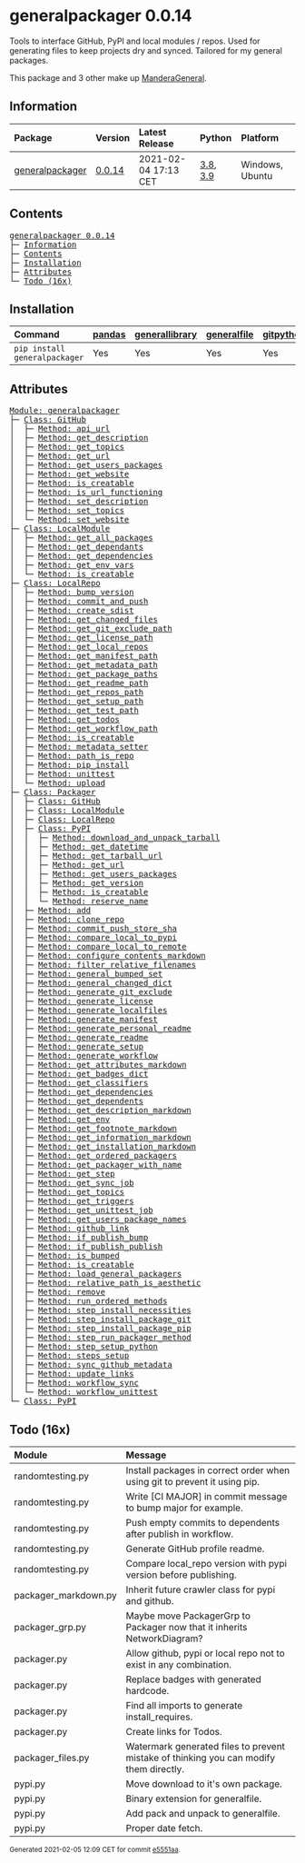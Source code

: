 # generalpackager 0.0.14
Tools to interface GitHub, PyPI and local modules / repos. Used for generating files to keep projects dry and synced. Tailored for my general packages.

This package and 3 other make up [ManderaGeneral](https://github.com/Mandera).

## Information
| Package                                                              | Version                                             | Latest Release       | Python                                                                                                                   | Platform        |
|:---------------------------------------------------------------------|:----------------------------------------------------|:---------------------|:-------------------------------------------------------------------------------------------------------------------------|:----------------|
| [generalpackager](https://github.com/ManderaGeneral/generalpackager) | [0.0.14](https://pypi.org/project/generalpackager/) | 2021-02-04 17:13 CET | [3.8](https://www.python.org/downloads/release/python-380/), [3.9](https://www.python.org/downloads/release/python-390/) | Windows, Ubuntu |

## Contents
<pre>
<a href='#generalpackager-0.0.14'>generalpackager 0.0.14</a>
├─ <a href='#Information'>Information</a>
├─ <a href='#Contents'>Contents</a>
├─ <a href='#Installation'>Installation</a>
├─ <a href='#Attributes'>Attributes</a>
└─ <a href='#Todo-(16x)'>Todo (16x)</a>
</pre>

## Installation
| Command                       | <a href='https://pypi.org/project/pandas'>pandas</a>   | <a href='https://pypi.org/project/generallibrary'>generallibrary</a>   | <a href='https://pypi.org/project/generalfile'>generalfile</a>   | <a href='https://pypi.org/project/gitpython'>gitpython</a>   | <a href='https://pypi.org/project/requests'>requests</a>   |
|:------------------------------|:-------------------------------------------------------|:-----------------------------------------------------------------------|:-----------------------------------------------------------------|:-------------------------------------------------------------|:-----------------------------------------------------------|
| `pip install generalpackager` | Yes                                                    | Yes                                                                    | Yes                                                              | Yes                                                          | Yes                                                        |

## Attributes
<pre>
<a href='https://github.com/ManderaGeneral/generalpackager/blob/e5551aa/generalpackager/__init__.py#L1'>Module: generalpackager</a>
├─ <a href='https://github.com/ManderaGeneral/generalpackager/blob/e5551aa/generalpackager/api/github.py#L9'>Class: GitHub</a>
│  ├─ <a href='https://github.com/ManderaGeneral/generalpackager/blob/e5551aa/generalpackager/api/github.py#L37'>Method: api_url</a>
│  ├─ <a href='https://github.com/ManderaGeneral/generalpackager/blob/e5551aa/generalpackager/api/github.py#L65'>Method: get_description</a>
│  ├─ <a href='https://github.com/ManderaGeneral/generalpackager/blob/e5551aa/generalpackager/api/github.py#L52'>Method: get_topics</a>
│  ├─ <a href='https://github.com/ManderaGeneral/generalpackager/blob/e5551aa/generalpackager/api/github.py#L28'>Method: get_url</a>
│  ├─ <a href='https://github.com/ManderaGeneral/generalpackager/blob/e5551aa/generalpackager/api/github.py#L90'>Method: get_users_packages</a>
│  ├─ <a href='https://github.com/ManderaGeneral/generalpackager/blob/e5551aa/generalpackager/api/github.py#L41'>Method: get_website</a>
│  ├─ <a href='https://github.com/ManderaGeneral/generalpackager/blob/e5551aa/generalpackager/api/github.py#L23'>Method: is_creatable</a>
│  ├─ <a href='https://github.com/ManderaGeneral/generalpackager/blob/e5551aa/generalpackager/api/github.py#L33'>Method: is_url_functioning</a>
│  ├─ <a href='https://github.com/ManderaGeneral/generalpackager/blob/e5551aa/generalpackager/api/github.py#L71'>Method: set_description</a>
│  ├─ <a href='https://github.com/ManderaGeneral/generalpackager/blob/e5551aa/generalpackager/api/github.py#L58'>Method: set_topics</a>
│  └─ <a href='https://github.com/ManderaGeneral/generalpackager/blob/e5551aa/generalpackager/api/github.py#L47'>Method: set_website</a>
├─ <a href='https://github.com/ManderaGeneral/generalpackager/blob/e5551aa/generalpackager/api/local_module.py#L8'>Class: LocalModule</a>
│  ├─ <a href='https://github.com/ManderaGeneral/generalpackager/blob/e5551aa/generalpackager/api/local_module.py#L43'>Method: get_all_packages</a>
│  ├─ <a href='https://github.com/ManderaGeneral/generalpackager/blob/e5551aa/generalpackager/api/local_module.py#L54'>Method: get_dependants</a>
│  ├─ <a href='https://github.com/ManderaGeneral/generalpackager/blob/e5551aa/generalpackager/api/local_module.py#L48'>Method: get_dependencies</a>
│  ├─ <a href='https://github.com/ManderaGeneral/generalpackager/blob/e5551aa/generalpackager/api/local_module.py#L34'>Method: get_env_vars</a>
│  └─ <a href='https://github.com/ManderaGeneral/generalpackager/blob/e5551aa/generalpackager/api/local_module.py#L20'>Method: is_creatable</a>
├─ <a href='https://github.com/ManderaGeneral/generalpackager/blob/e5551aa/generalpackager/api/local_repo.py#L13'>Class: LocalRepo</a>
│  ├─ <a href='https://github.com/ManderaGeneral/generalpackager/blob/e5551aa/generalpackager/api/local_repo.py#L171'>Method: bump_version</a>
│  ├─ <a href='https://github.com/ManderaGeneral/generalpackager/blob/e5551aa/generalpackager/api/local_repo.py#L145'>Method: commit_and_push</a>
│  ├─ <a href='https://github.com/ManderaGeneral/generalpackager/blob/e5551aa/generalpackager/api/local_repo.py#L184'>Method: create_sdist</a>
│  ├─ <a href='https://github.com/ManderaGeneral/generalpackager/blob/e5551aa/generalpackager/api/local_repo.py#L166'>Method: get_changed_files</a>
│  ├─ <a href='https://github.com/ManderaGeneral/generalpackager/blob/e5551aa/generalpackager/api/local_repo.py#L81'>Method: get_git_exclude_path</a>
│  ├─ <a href='https://github.com/ManderaGeneral/generalpackager/blob/e5551aa/generalpackager/api/local_repo.py#L93'>Method: get_license_path</a>
│  ├─ <a href='https://github.com/ManderaGeneral/generalpackager/blob/e5551aa/generalpackager/api/local_repo.py#L109'>Method: get_local_repos</a>
│  ├─ <a href='https://github.com/ManderaGeneral/generalpackager/blob/e5551aa/generalpackager/api/local_repo.py#L89'>Method: get_manifest_path</a>
│  ├─ <a href='https://github.com/ManderaGeneral/generalpackager/blob/e5551aa/generalpackager/api/local_repo.py#L77'>Method: get_metadata_path</a>
│  ├─ <a href='https://github.com/ManderaGeneral/generalpackager/blob/e5551aa/generalpackager/api/local_repo.py#L105'>Method: get_package_paths</a>
│  ├─ <a href='https://github.com/ManderaGeneral/generalpackager/blob/e5551aa/generalpackager/api/local_repo.py#L73'>Method: get_readme_path</a>
│  ├─ <a href='https://github.com/ManderaGeneral/generalpackager/blob/e5551aa/generalpackager/api/local_repo.py#L46'>Method: get_repos_path</a>
│  ├─ <a href='https://github.com/ManderaGeneral/generalpackager/blob/e5551aa/generalpackager/api/local_repo.py#L85'>Method: get_setup_path</a>
│  ├─ <a href='https://github.com/ManderaGeneral/generalpackager/blob/e5551aa/generalpackager/api/local_repo.py#L101'>Method: get_test_path</a>
│  ├─ <a href='https://github.com/ManderaGeneral/generalpackager/blob/e5551aa/generalpackager/api/local_repo.py#L125'>Method: get_todos</a>
│  ├─ <a href='https://github.com/ManderaGeneral/generalpackager/blob/e5551aa/generalpackager/api/local_repo.py#L97'>Method: get_workflow_path</a>
│  ├─ <a href='https://github.com/ManderaGeneral/generalpackager/blob/e5551aa/generalpackager/api/local_repo.py#L59'>Method: is_creatable</a>
│  ├─ <a href='https://github.com/ManderaGeneral/generalpackager/blob/e5551aa/generalpackager/api/local_repo.py#L64'>Method: metadata_setter</a>
│  ├─ <a href='https://github.com/ManderaGeneral/generalpackager/blob/e5551aa/generalpackager/api/local_repo.py#L117'>Method: path_is_repo</a>
│  ├─ <a href='https://github.com/ManderaGeneral/generalpackager/blob/e5551aa/generalpackager/api/local_repo.py#L175'>Method: pip_install</a>
│  ├─ <a href='https://github.com/ManderaGeneral/generalpackager/blob/e5551aa/generalpackager/api/local_repo.py#L180'>Method: unittest</a>
│  └─ <a href='https://github.com/ManderaGeneral/generalpackager/blob/e5551aa/generalpackager/api/local_repo.py#L189'>Method: upload</a>
├─ <a href='https://github.com/ManderaGeneral/generalpackager/blob/e5551aa/generalpackager/packager.py#L17'>Class: Packager</a>
│  ├─ <a href='https://github.com/ManderaGeneral/generalpackager/blob/e5551aa/generalpackager/api/github.py#L9'>Class: GitHub</a>
│  ├─ <a href='https://github.com/ManderaGeneral/generalpackager/blob/e5551aa/generalpackager/api/local_module.py#L8'>Class: LocalModule</a>
│  ├─ <a href='https://github.com/ManderaGeneral/generalpackager/blob/e5551aa/generalpackager/api/local_repo.py#L13'>Class: LocalRepo</a>
│  ├─ <a href='https://github.com/ManderaGeneral/generalpackager/blob/e5551aa/generalpackager/api/pypi.py#L27'>Class: PyPI</a>
│  │  ├─ <a href='https://github.com/ManderaGeneral/generalpackager/blob/e5551aa/generalpackager/api/pypi.py#L53'>Method: download_and_unpack_tarball</a>
│  │  ├─ <a href='https://github.com/ManderaGeneral/generalpackager/blob/e5551aa/generalpackager/api/pypi.py#L76'>Method: get_datetime</a>
│  │  ├─ <a href='https://github.com/ManderaGeneral/generalpackager/blob/e5551aa/generalpackager/api/pypi.py#L44'>Method: get_tarball_url</a>
│  │  ├─ <a href='https://github.com/ManderaGeneral/generalpackager/blob/e5551aa/generalpackager/api/pypi.py#L39'>Method: get_url</a>
│  │  ├─ <a href='https://github.com/ManderaGeneral/generalpackager/blob/e5551aa/generalpackager/api/pypi.py#L61'>Method: get_users_packages</a>
│  │  ├─ <a href='https://github.com/ManderaGeneral/generalpackager/blob/e5551aa/generalpackager/api/pypi.py#L69'>Method: get_version</a>
│  │  ├─ <a href='https://github.com/ManderaGeneral/generalpackager/blob/e5551aa/generalpackager/api/pypi.py#L34'>Method: is_creatable</a>
│  │  └─ <a href='https://github.com/ManderaGeneral/generalpackager/blob/e5551aa/generalpackager/api/pypi.py#L86'>Method: reserve_name</a>
│  ├─ <a href='https://github.com/ManderaGeneral/generalpackager/blob/e5551aa/generalpackager/packager_relations.py#L6'>Method: add</a>
│  ├─ <a href='https://github.com/ManderaGeneral/generalpackager/blob/e5551aa/generalpackager/packager_github.py#L19'>Method: clone_repo</a>
│  ├─ <a href='https://github.com/ManderaGeneral/generalpackager/blob/e5551aa/generalpackager/packager_github.py#L31'>Method: commit_push_store_sha</a>
│  ├─ <a href='https://github.com/ManderaGeneral/generalpackager/blob/e5551aa/generalpackager/packager_pypi.py#L6'>Method: compare_local_to_pypi</a>
│  ├─ <a href='https://github.com/ManderaGeneral/generalpackager/blob/e5551aa/generalpackager/packager_files.py#L77'>Method: compare_local_to_remote</a>
│  ├─ <a href='https://github.com/ManderaGeneral/generalpackager/blob/e5551aa/generalpackager/packager_markdown.py#L76'>Method: configure_contents_markdown</a>
│  ├─ <a href='https://github.com/ManderaGeneral/generalpackager/blob/e5551aa/generalpackager/packager_files.py#L57'>Method: filter_relative_filenames</a>
│  ├─ <a href='https://github.com/ManderaGeneral/generalpackager/blob/e5551aa/generalpackager/packager_relations.py#L85'>Method: general_bumped_set</a>
│  ├─ <a href='https://github.com/ManderaGeneral/generalpackager/blob/e5551aa/generalpackager/packager_relations.py#L92'>Method: general_changed_dict</a>
│  ├─ <a href='https://github.com/ManderaGeneral/generalpackager/blob/e5551aa/generalpackager/packager_files.py#L141'>Method: generate_git_exclude</a>
│  ├─ <a href='https://github.com/ManderaGeneral/generalpackager/blob/e5551aa/generalpackager/packager_files.py#L147'>Method: generate_license</a>
│  ├─ <a href='https://github.com/ManderaGeneral/generalpackager/blob/e5551aa/generalpackager/packager.py#L91'>Method: generate_localfiles</a>
│  ├─ <a href='https://github.com/ManderaGeneral/generalpackager/blob/e5551aa/generalpackager/packager_files.py#L132'>Method: generate_manifest</a>
│  ├─ <a href='https://github.com/ManderaGeneral/generalpackager/blob/e5551aa/generalpackager/packager_files.py#L207'>Method: generate_personal_readme</a>
│  ├─ <a href='https://github.com/ManderaGeneral/generalpackager/blob/e5551aa/generalpackager/packager_files.py#L175'>Method: generate_readme</a>
│  ├─ <a href='https://github.com/ManderaGeneral/generalpackager/blob/e5551aa/generalpackager/packager_files.py#L84'>Method: generate_setup</a>
│  ├─ <a href='https://github.com/ManderaGeneral/generalpackager/blob/e5551aa/generalpackager/packager_files.py#L159'>Method: generate_workflow</a>
│  ├─ <a href='https://github.com/ManderaGeneral/generalpackager/blob/e5551aa/generalpackager/packager_markdown.py#L105'>Method: get_attributes_markdown</a>
│  ├─ <a href='https://github.com/ManderaGeneral/generalpackager/blob/e5551aa/generalpackager/packager_markdown.py#L8'>Method: get_badges_dict</a>
│  ├─ <a href='https://github.com/ManderaGeneral/generalpackager/blob/e5551aa/generalpackager/packager_metadata.py#L26'>Method: get_classifiers</a>
│  ├─ <a href='https://github.com/ManderaGeneral/generalpackager/blob/e5551aa/generalpackager/packager_relations.py#L58'>Method: get_dependencies</a>
│  ├─ <a href='https://github.com/ManderaGeneral/generalpackager/blob/e5551aa/generalpackager/packager_relations.py#L64'>Method: get_dependents</a>
│  ├─ <a href='https://github.com/ManderaGeneral/generalpackager/blob/e5551aa/generalpackager/packager_markdown.py#L20'>Method: get_description_markdown</a>
│  ├─ <a href='https://github.com/ManderaGeneral/generalpackager/blob/e5551aa/generalpackager/packager_workflow.py#L71'>Method: get_env</a>
│  ├─ <a href='https://github.com/ManderaGeneral/generalpackager/blob/e5551aa/generalpackager/packager_markdown.py#L112'>Method: get_footnote_markdown</a>
│  ├─ <a href='https://github.com/ManderaGeneral/generalpackager/blob/e5551aa/generalpackager/packager_markdown.py#L28'>Method: get_information_markdown</a>
│  ├─ <a href='https://github.com/ManderaGeneral/generalpackager/blob/e5551aa/generalpackager/packager_markdown.py#L51'>Method: get_installation_markdown</a>
│  ├─ <a href='https://github.com/ManderaGeneral/generalpackager/blob/e5551aa/generalpackager/packager_relations.py#L70'>Method: get_ordered_packagers</a>
│  ├─ <a href='https://github.com/ManderaGeneral/generalpackager/blob/e5551aa/generalpackager/packager_relations.py#L31'>Method: get_packager_with_name</a>
│  ├─ <a href='https://github.com/ManderaGeneral/generalpackager/blob/e5551aa/generalpackager/packager_workflow.py#L30'>Method: get_step</a>
│  ├─ <a href='https://github.com/ManderaGeneral/generalpackager/blob/e5551aa/generalpackager/packager_workflow.py#L106'>Method: get_sync_job</a>
│  ├─ <a href='https://github.com/ManderaGeneral/generalpackager/blob/e5551aa/generalpackager/packager_metadata.py#L16'>Method: get_topics</a>
│  ├─ <a href='https://github.com/ManderaGeneral/generalpackager/blob/e5551aa/generalpackager/packager_workflow.py#L22'>Method: get_triggers</a>
│  ├─ <a href='https://github.com/ManderaGeneral/generalpackager/blob/e5551aa/generalpackager/packager_workflow.py#L92'>Method: get_unittest_job</a>
│  ├─ <a href='https://github.com/ManderaGeneral/generalpackager/blob/e5551aa/generalpackager/packager_relations.py#L76'>Method: get_users_package_names</a>
│  ├─ <a href='https://github.com/ManderaGeneral/generalpackager/blob/e5551aa/generalpackager/packager_markdown.py#L97'>Method: github_link</a>
│  ├─ <a href='https://github.com/ManderaGeneral/generalpackager/blob/e5551aa/generalpackager/packager_workflow.py#L160'>Method: if_publish_bump</a>
│  ├─ <a href='https://github.com/ManderaGeneral/generalpackager/blob/e5551aa/generalpackager/packager_workflow.py#L165'>Method: if_publish_publish</a>
│  ├─ <a href='https://github.com/ManderaGeneral/generalpackager/blob/e5551aa/generalpackager/packager_metadata.py#L32'>Method: is_bumped</a>
│  ├─ <a href='https://github.com/ManderaGeneral/generalpackager/blob/e5551aa/generalpackager/packager.py#L50'>Method: is_creatable</a>
│  ├─ <a href='https://github.com/ManderaGeneral/generalpackager/blob/e5551aa/generalpackager/packager_relations.py#L45'>Method: load_general_packagers</a>
│  ├─ <a href='https://github.com/ManderaGeneral/generalpackager/blob/e5551aa/generalpackager/packager_files.py#L44'>Method: relative_path_is_aesthetic</a>
│  ├─ <a href='https://github.com/ManderaGeneral/generalpackager/blob/e5551aa/generalpackager/packager_relations.py#L15'>Method: remove</a>
│  ├─ <a href='https://github.com/ManderaGeneral/generalpackager/blob/e5551aa/generalpackager/packager_workflow.py#L122'>Method: run_ordered_methods</a>
│  ├─ <a href='https://github.com/ManderaGeneral/generalpackager/blob/e5551aa/generalpackager/packager_workflow.py#L45'>Method: step_install_necessities</a>
│  ├─ <a href='https://github.com/ManderaGeneral/generalpackager/blob/e5551aa/generalpackager/packager_workflow.py#L59'>Method: step_install_package_git</a>
│  ├─ <a href='https://github.com/ManderaGeneral/generalpackager/blob/e5551aa/generalpackager/packager_workflow.py#L52'>Method: step_install_package_pip</a>
│  ├─ <a href='https://github.com/ManderaGeneral/generalpackager/blob/e5551aa/generalpackager/packager_workflow.py#L115'>Method: step_run_packager_method</a>
│  ├─ <a href='https://github.com/ManderaGeneral/generalpackager/blob/e5551aa/generalpackager/packager_workflow.py#L38'>Method: step_setup_python</a>
│  ├─ <a href='https://github.com/ManderaGeneral/generalpackager/blob/e5551aa/generalpackager/packager_workflow.py#L82'>Method: steps_setup</a>
│  ├─ <a href='https://github.com/ManderaGeneral/generalpackager/blob/e5551aa/generalpackager/packager_github.py#L11'>Method: sync_github_metadata</a>
│  ├─ <a href='https://github.com/ManderaGeneral/generalpackager/blob/e5551aa/generalpackager/packager_relations.py#L21'>Method: update_links</a>
│  ├─ <a href='https://github.com/ManderaGeneral/generalpackager/blob/e5551aa/generalpackager/packager_workflow.py#L138'>Method: workflow_sync</a>
│  └─ <a href='https://github.com/ManderaGeneral/generalpackager/blob/e5551aa/generalpackager/packager_workflow.py#L130'>Method: workflow_unittest</a>
└─ <a href='https://github.com/ManderaGeneral/generalpackager/blob/e5551aa/generalpackager/api/pypi.py#L27'>Class: PyPI</a>
</pre>

## Todo (16x)
| Module               | Message                                                                                |
|:---------------------|:---------------------------------------------------------------------------------------|
| randomtesting.py     | Install packages in correct order when using git to prevent it using pip.              |
| randomtesting.py     | Write [CI MAJOR] in commit message to bump major for example.                          |
| randomtesting.py     | Push empty commits to dependents after publish in workflow.                            |
| randomtesting.py     | Generate GitHub profile readme.                                                        |
| randomtesting.py     | Compare local\_repo version with pypi version before publishing.                        |
| packager\_markdown.py | Inherit future crawler class for pypi and github.                                      |
| packager\_grp.py      | Maybe move PackagerGrp to Packager now that it inherits NetworkDiagram?                |
| packager.py          | Allow github, pypi or local repo not to exist in any combination.                      |
| packager.py          | Replace badges with generated hardcode.                                                |
| packager.py          | Find all imports to generate install\_requires.                                         |
| packager.py          | Create links for Todos.                                                                |
| packager\_files.py    | Watermark generated files to prevent mistake of thinking you can modify them directly. |
| pypi.py              | Move download to it's own package.                                                     |
| pypi.py              | Binary extension for generalfile.                                                      |
| pypi.py              | Add pack and unpack to generalfile.                                                    |
| pypi.py              | Proper date fetch.                                                                     |

<sup>
Generated 2021-02-05 12:09 CET for commit <a href='https://github.com/ManderaGeneral/generalpackager/commit/e5551aa'>e5551aa</a>.
</sup>
